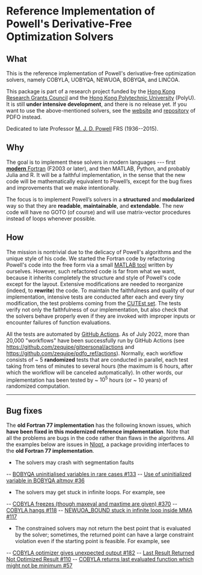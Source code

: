 # Reference Implementation of Powell's Derivative-Free Optimization Solvers

## What

This is the reference implementation of Powell's derivative-free optimization solvers,
namely COBYLA, UOBYQA, NEWUOA, BOBYQA, and LINCOA.

This package is part of a research project funded by the
[Hong Kong Research Grants Council](https://www.ugc.edu.hk/eng/rgc) and
the [Hong Kong Polytechnic University](https://www.polyu.edu.hk) (PolyU).
It is still **under intensive development**, and there is no release yet. If you want to use the
above-mentioned solvers, see the [website](https://www.pdfo.net)
and [repository](https://github.com/pdfo/pdfo) of PDFO instead.

Dedicated to late Professor [M. J. D. Powell](https://www.zhangzk.net/powell.html) FRS (1936--2015).

## Why

The goal is to implement these solvers in modern languages --- first [**modern** Fortran](https://fortran-lang.org)
(F2003 or later), and then MATLAB, Python, and probably Julia and R. It will be a faithful implementation, in the
sense that the new code will be mathematically equivalent to Powell’s, except for the bug fixes and
improvements that we make intentionally.

The focus is to implement Powell’s solvers in a **structured** and **modularized** way so that they
are **readable**, **maintainable**, and **extendable**. The new code will have no GOTO (of course)
and will use matrix-vector procedures instead of loops whenever possible.

## How

The mission is nontrivial due to the delicacy of Powell's algorithms and the unique style of his code.
We started the Fortran code by refactoring Powell's code into the free form via a small
[MATLAB tool](https://github.com/zequipe/pdfo_ref/blob/master/matlab/setup_tools/freeform.m) written
by ourselves. However, such refactored code is far from what we want, because it inherits
completely the structure and style of Powell's code except for the layout. Extensive modifications
are needed to reorganize (indeed, to **rewrite**) the code.
To maintain the faithfulness and quality of our implementation, intensive tests are conducted
after each and every tiny modification, the test problems coming from the
[CUTEst set](https://github.com/ralna/CUTEst). The tests verify not only the faithfulness of our
implementation, but also check that the solvers behave properly even if they are invoked with
improper inputs or encounter failures of function evaluations.

All the tests are automated by
[GitHub Actions](https://en.wikipedia.org/wiki/Explorative_strategies). As of July 2022, more than
20,000 "workflows" have been successfully run by GitHub Actions
(see https://github.com/zequipe/gitpersonal/actions and https://github.com/zequipe/pdfo_ref/actions).
Normally, each workflow consists of \~ 5 **randomized** tests
that are conducted in parallel, each test taking from tens of minutes to several hours (the maximum is
6 hours, after which the workflow will be canceled automatically). In other words, our
implementation has been tested by \~ $10^5$ hours (or \~ $10$ years) of randomized computation.

------

## Bug fixes

The **old Fortran 77 implementation** has the following known issues, which **have been fixed in this
modernized reference implementation**. Note that all the problems are bugs in the code rather than
flaws in the algorithms. All the examples below are issues in [Nlopt](https://github.com/stevengj/nlopt),
a package providing interfaces to the **old Fortran 77 implementation**.

- The solvers may crash with segmentation faults

-- [BOBYQA uninitialised variables in rare cases #133](https://github.com/stevengj/nlopt/issues/133)
-- [Use of uninitialized variable in BOBYQA altmov #36](https://github.com/stevengj/nlopt/issues/36)

- The solvers may get stuck in infinite loops. For example, see

-- [COBYLA freezes (though maxeval and maxtime are given) #370](https://github.com/stevengj/nlopt/issues/370)
-- [COBYLA hangs #118](https://github.com/stevengj/nlopt/issues/118)
-- [NEWUOA_BOUND stuck in infinite loop inside MMA #117](https://github.com/stevengj/nlopt/issues/117)

- The constrained solvers may not return the best point that is evaluated by the solver; sometimes,
the returned point can have a large constraint violation even if the starting point is feasible.
For example, see

-- [COBYLA optimizer gives unexpected output #182](https://github.com/stevengj/nlopt/issues/182)
-- [Last Result Returned Not Optimized Result #110](https://github.com/stevengj/nlopt/issues/110)
-- [COBYLA returns last evaluated function which might not be minimum #57](https://github.com/stevengj/nlopt/issues/57)
